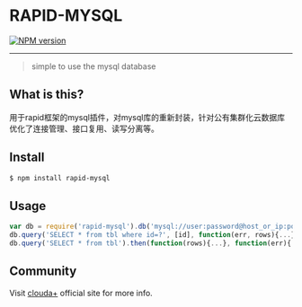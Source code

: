RAPID-MYSQL
===

[![NPM version](https://badge.fury.io/js/rapid-mysql.svg)](http://badge.fury.io/js/rapid-mysql)

---


> simple to use the mysql database

What is this?
---

用于rapid框架的mysql插件，对mysql库的重新封装，针对公有集群化云数据库优化了连接管理、接口复用、读写分离等。

Install
---

```sh
$ npm install rapid-mysql
```

Usage
---

```js
var db = require('rapid-mysql').db('mysql://user:password@host_or_ip:port/dbname');
db.query('SELECT * from tbl where id=?', [id], function(err, rows){...});
db.query('SELECT * from tbl').then(function(rows){...}, function(err){...});
```

Community
---

Visit [clouda+](http://cloudap.duapp.com/) official site for more info.